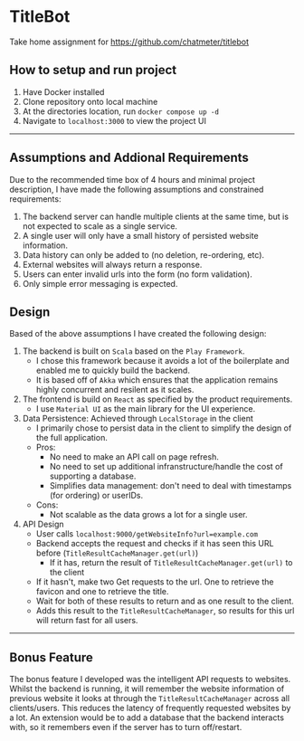 # TitleBot
Take home assignment for https://github.com/chatmeter/titlebot

## How to setup and run project
1. Have Docker installed
2. Clone repository onto local machine
3. At the directories location, run `docker compose up -d`
4. Navigate to `localhost:3000` to view the project UI

---
## Assumptions and Addional Requirements
Due to the recommended time box of 4 hours and minimal project description, I have made the following assumptions and constrained requirements:

1. The backend server can handle multiple clients at the same time, but is not expected to scale as a single service.
2. A single user will only have a small history of persisted website information.
3. Data history can only be added to (no deletion, re-ordering, etc).
4. External websites will always return a response.
5. Users can enter invalid urls into the form (no form validation).
6. Only simple error messaging is expected.

## Design
Based of the above assumptions I have created the following design:
1. The backend is built on `Scala` based on the `Play Framework`.
    - I chose this framework because it avoids a lot of the boilerplate and enabled me to quickly build the backend.
    - It is based off of `Akka` which ensures that the application remains highly concurrent and resilent as it scales.
2. The frontend is build on `React` as specified by the product requirements.
    - I use `Material UI` as the main library for the UI experience.
3. Data Persistence: Achieved through `LocalStorage` in the client
    - I primarily chose to persist data in the client to simplify the design of the full application.
    - Pros:
        - No need to make an API call on page refresh.
        - No need to set up additional infranstructure/handle the cost of supporting a database.
        - Simplifies data management: don't need to deal with timestamps (for ordering) or userIDs.
    - Cons:
        - Not scalable as the data grows a lot for a single user.
4. API Design
    - User calls `localhost:9000/getWebsiteInfo?url=example.com`
    - Backend accepts the request and checks if it has seen this URL before (`TitleResultCacheManager.get(url)`)
        - If it has, return the result of `TitleResultCacheManager.get(url)` to the client
    - If it hasn't, make two Get requests to the url. One to retrieve the favicon and one to retrieve the title.
    - Wait for both of these results to return and as one result to the client.
    - Adds this result to the `TitleResultCacheManager`, so results for this url will return fast for all users.
---
## Bonus Feature
The bonus feature I developed was the intelligent API requests to websites. Whilst the backend is running, it will remember the website information of previous website it looks at through the `TitleResultCacheManager` across all clients/users. This reduces the latency of frequently requested websites by a lot. An extension would be to add a database that the backend interacts with, so it remembers even if the server has to turn off/restart.
